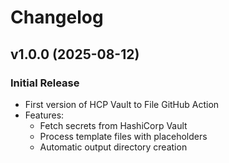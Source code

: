 # Changelog

## v1.0.0 (2025-08-12)

### Initial Release
- First version of HCP Vault to File GitHub Action
- Features:
  - Fetch secrets from HashiCorp Vault
  - Process template files with placeholders
  - Automatic output directory creation